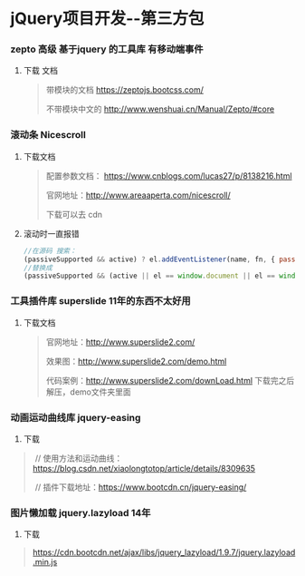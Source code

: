 # jQuery项目开发--第三方包

### zepto  高级 基于jquery 的工具库  有移动端事件



1. 下载 文档   

   > 带模块的文档 https://zeptojs.bootcss.com/
   >
   > 不带模块中文的 http://www.wenshuai.cn/Manual/Zepto/#core

### 滚动条 Nicescroll

1. 下载文档

   > 配置参数文档： https://www.cnblogs.com/lucas27/p/8138216.html
   >
   > 官网地址：http://www.areaaperta.com/nicescroll/
   >
   > 下载可以去 cdn

2. 滚动时一直报错

   ```javascript
   //在源码 搜索：
   (passiveSupported && active) ? el.addEventListener(name, fn, { passive: false, capture: bubble }) : el.addEventListener(name, fn, bubble || false);
   //替换成
   (passiveSupported && (active || el == window.document || el == window.document.body || el == window)) ? el.addEventListener(name, fn, { passive: false, capture: bubble }) : el.addEventListener(name, fn, bubble || false);
   ```

### 工具插件库 superslide  11年的东西不太好用

1. 下载文档	

   >  官网地址：http://www.superslide2.com/
   >
   >   效果图：http://www.superslide2.com/demo.html
   >
   >   代码案例：http://www.superslide2.com/downLoad.html  下载完之后解压，demo文件夹里面

### 动画运动曲线库 jquery-easing

1.  下载

   > ​	// 使用方法和运动曲线： https://blog.csdn.net/xiaolongtotop/article/details/8309635
   >
   > ​    // 插件下载地址：https://www.bootcdn.cn/jquery-easing/

### 图片懒加载 jquery.lazyload  14年

1.  下载 

   > https://cdn.bootcdn.net/ajax/libs/jquery_lazyload/1.9.7/jquery.lazyload.min.js

